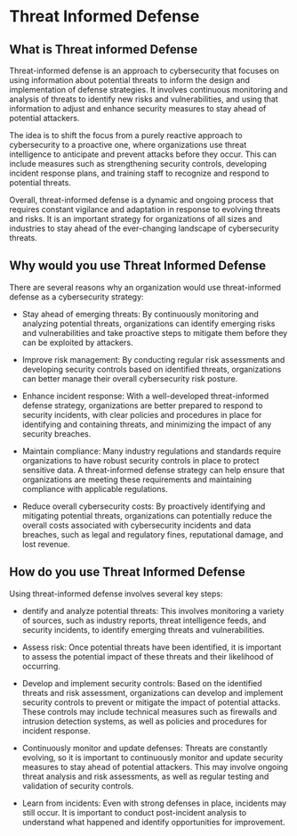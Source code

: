 # Threat Informed Defense #

## What is Threat informed Defense ##

Threat-informed defense is an approach to cybersecurity that focuses on using information about potential threats to inform the design and implementation of defense strategies. It involves continuous monitoring and analysis of threats to identify new risks and vulnerabilities, and using that information to adjust and enhance security measures to stay ahead of potential attackers.

The idea is to shift the focus from a purely reactive approach to cybersecurity to a proactive one, where organizations use threat intelligence to anticipate and prevent attacks before they occur. This can include measures such as strengthening security controls, developing incident response plans, and training staff to recognize and respond to potential threats.

Overall, threat-informed defense is a dynamic and ongoing process that requires constant vigilance and adaptation in response to evolving threats and risks. It is an important strategy for organizations of all sizes and industries to stay ahead of the ever-changing landscape of cybersecurity threats.

## Why would you use Threat Informed Defense ##

There are several reasons why an organization would use threat-informed defense as a cybersecurity strategy:

* Stay ahead of emerging threats: By continuously monitoring and analyzing potential threats, organizations can identify emerging risks and vulnerabilities and take proactive steps to mitigate them before they can be exploited by attackers.

* Improve risk management: By conducting regular risk assessments and developing security controls based on identified threats, organizations can better manage their overall cybersecurity risk posture.

* Enhance incident response: With a well-developed threat-informed defense strategy, organizations are better prepared to respond to security incidents, with clear policies and procedures in place for identifying and containing threats, and minimizing the impact of any security breaches.

* Maintain compliance: Many industry regulations and standards require organizations to have robust security controls in place to protect sensitive data. A threat-informed defense strategy can help ensure that organizations are meeting these requirements and maintaining compliance with applicable regulations.

* Reduce overall cybersecurity costs: By proactively identifying and mitigating potential threats, organizations can potentially reduce the overall costs associated with cybersecurity incidents and data breaches, such as legal and regulatory fines, reputational damage, and lost revenue.

## How do you use Threat Informed Defense ##

Using threat-informed defense involves several key steps:

* dentify and analyze potential threats: This involves monitoring a variety of sources, such as industry reports, threat intelligence feeds, and security incidents, to identify emerging threats and vulnerabilities.

* Assess risk: Once potential threats have been identified, it is important to assess the potential impact of these threats and their likelihood of occurring.

* Develop and implement security controls: Based on the identified threats and risk assessment, organizations can develop and implement security controls to prevent or mitigate the impact of potential attacks. These controls may include technical measures such as firewalls and intrusion detection systems, as well as policies and procedures for incident response.

* Continuously monitor and update defenses: Threats are constantly evolving, so it is important to continuously monitor and update security measures to stay ahead of potential attackers. This may involve ongoing threat analysis and risk assessments, as well as regular testing and validation of security controls.

* Learn from incidents: Even with strong defenses in place, incidents may still occur. It is important to conduct post-incident analysis to understand what happened and identify opportunities for improvement.